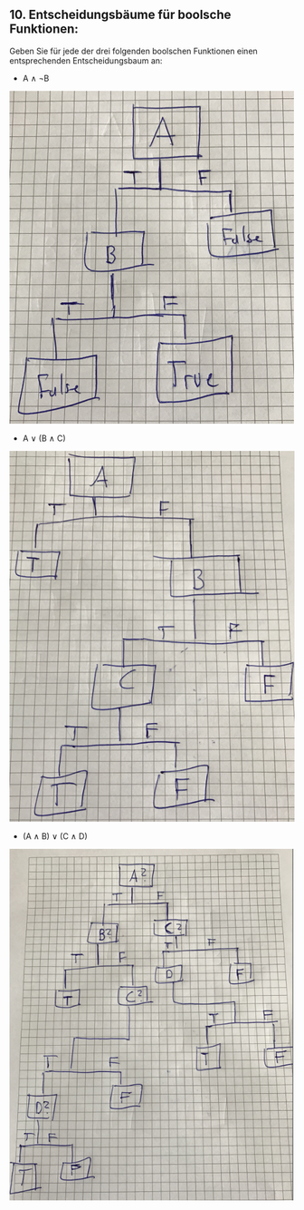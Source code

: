 ## 10. Entscheidungsbäume für boolsche Funktionen:
Geben Sie für jede der drei folgenden boolschen Funktionen einen entsprechenden Entscheidungsbaum an:

* A ∧ ¬B

![Lösung1](solution_1.png)

* A ∨ (B ∧ C)

![Lösung2](solution_2.png)

* (A ∧ B) ∨ (C ∧ D)

![Lösung3](solution_3.png)